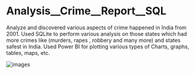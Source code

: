 # Analysis__Crime__Report__SQL
Analyze  and discovered various aspects of crime happened in India from 2001. 
Used SQLite to perform various analysis   on those states which had  more crimes like (murders,  rapes , robbery and many more) and states safest in India. 
Used Power BI for plotting various types of Charts, graphs, tables, maps, etc.


![images](https://github.com/SabahatKhan34/Analysis__Crime__Report__SQL/assets/103644874/1027cff1-d34a-44c4-8ca2-94dca4b9eac8)

